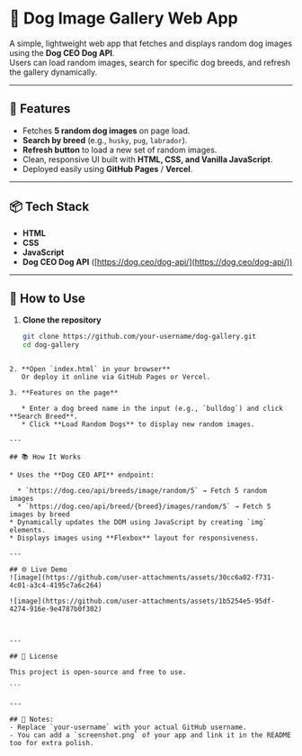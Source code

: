 # 🐶 Dog Image Gallery Web App

A simple, lightweight web app that fetches and displays random dog images using the **Dog CEO Dog API**.  
Users can load random images, search for specific dog breeds, and refresh the gallery dynamically.

---

## 📸 Features

- Fetches **5 random dog images** on page load.
- **Search by breed** (e.g., `husky`, `pug`, `labrador`).
- **Refresh button** to load a new set of random images.
- Clean, responsive UI built with **HTML, CSS, and Vanilla JavaScript**.
- Deployed easily using **GitHub Pages** / **Vercel**.

---

## 📦 Tech Stack

- **HTML**
- **CSS**
- **JavaScript**
- **Dog CEO Dog API** ([https://dog.ceo/dog-api/](https://dog.ceo/dog-api/))

---

## 🚀 How to Use

1. **Clone the repository**  
   ```bash
   git clone https://github.com/your-username/dog-gallery.git
   cd dog-gallery
````

2. **Open `index.html` in your browser**
   Or deploy it online via GitHub Pages or Vercel.

3. **Features on the page**

   * Enter a dog breed name in the input (e.g., `bulldog`) and click **Search Breed**.
   * Click **Load Random Dogs** to display new random images.

---

## 📚 How It Works

* Uses the **Dog CEO API** endpoint:

  * `https://dog.ceo/api/breeds/image/random/5` → Fetch 5 random images
  * `https://dog.ceo/api/breed/{breed}/images/random/5` → Fetch 5 images by breed
* Dynamically updates the DOM using JavaScript by creating `img` elements.
* Displays images using **Flexbox** layout for responsiveness.

---

## 🌐 Live Demo
![image](https://github.com/user-attachments/assets/30cc6a02-f731-4c01-a3c4-4195c7a6c264)

![image](https://github.com/user-attachments/assets/1b5254e5-95df-4274-916e-9e4787b0f302)



---

## 📌 License

This project is open-source and free to use.

```

---

## 📌 Notes:
- Replace `your-username` with your actual GitHub username.
- You can add a `screenshot.png` of your app and link it in the README too for extra polish.
